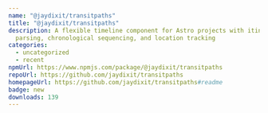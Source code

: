 ```yaml
---
name: "@jaydixit/transitpaths"
title: "@jaydixit/transitpaths"
description: A flexible timeline component for Astro projects with itinerary
  parsing, chronological sequencing, and location tracking
categories:
  - uncategorized
  - recent
npmUrl: https://www.npmjs.com/package/@jaydixit/transitpaths
repoUrl: https://github.com/jaydixit/transitpaths
homepageUrl: https://github.com/jaydixit/transitpaths#readme
badge: new
downloads: 139
---
```


